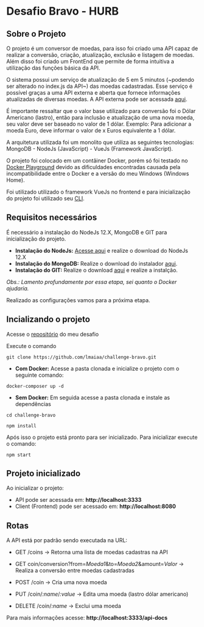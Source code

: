 # Desafio Bravo - HURB

## Sobre o Projeto
O projeto é um conversor de moedas, para isso foi criado uma API capaz de realizar a conversão, criação, atualização, exclusão e listagem de moedas. Além disso foi criado um FrontEnd que permite de forma intuitiva a utilização das funções básica da API.

O sistema possui um serviço de atualização de 5 em 5 minutos (~podendo ser alterado no index.js da API~) das moedas cadastradas. Esse serviço é possível graças a uma API externa e aberta que fornece informações atualizadas de diversas moedas. A API externa pode ser acessada [aqui](https://economia.awesomeapi.com.br).

É importante ressaltar que o valor base utilizado para conversão foi o Dólar Americano (lastro), então para inclusão e atualização de uma nova moeda, seu valor deve ser baseado no valor de 1 dólar. Exemplo: Para adicionar a moeda Euro, deve informar o valor de x Euros equivalente a 1 dólar.

A arquitetura utilizada foi um monolito que utiliza as seguintes tecnologias: MongoDB - NodeJs (JavaScript) - VueJs (Framework JavaScript).

O projeto foi colocado em um contâiner Docker, porém só foi testado no [Docker Playground](https://labs.play-with-docker.com/) devido as dificuldades encontradas causada pela incompatibilidade entre o Docker e a versão do meu Windows (Windows Home).

Foi utilizado utilizado o framework VueJs no frontend e para inicialização do projeto foi utilizado seu [CLI](https://cli.vuejs.org/).

## Requisitos necessários

É necessário a instalação do NodeJs 12.X, MongoDB e GIT para inicialização do projeto.

-   **Instalação do NodeJs:** [Acesse aqui](https://nodejs.org/en/download/) e realize o download do NodeJs 12.X
-   **Instalação do MongoDB:** Realize o download do instalador [aqui](https://www.mongodb.com/try/download/community).
-   **Instalação do GIT:** Realize o download [aqui](https://git-scm.com/downloads) e realize a instalção.

*Obs.: Lamento profundamente por essa etapa, sei quanto o Docker ajudaria.*

Realizado as configurações vamos para a próxima etapa.

## Incializando o projeto

Acesse o [repositório](https://github.com/lmaiaa/challenge-bravo) do meu desafio

Execute o comando

```
git clone https://github.com/lmaiaa/challenge-bravo.git
```
- **Com Docker:**
Acesse a pasta clonada e inicialize o projeto com o seguinte comando:
```
docker-composer up -d
```

- **Sem Docker:**
Em seguida acesse a pasta clonada e instale as dependências

```
cd challenge-bravo

npm install
```

Após isso o projeto está pronto para ser inicializado.
Para inicializar execute o comando:

```
npm start
```
## Projeto inicializado

Ao inicializar o projeto:
- API pode ser acessada em: **http://localhost:3333**
- Client (Frontend) pode ser acessado em: **http://localhost:8080**

## Rotas

A API está por padrão sendo executada na URL: 

-   GET /coins   -> Retorna uma lista de moedas cadastras na API

-   GET coin/conversion?from=*Moeda1*&to=*Moeda2*&amount=*Valor*  -> Realiza a conversão entre moedas cadastradas
-   POST /coin  -> Cria uma nova moeda
-   PUT /coin/*:name*/*:value*  -> Edita uma moeda (lastro dólar americano)
-   DELETE /coin/*:name*  -> Exclui uma moeda

Para mais informações acesse: **http://localhost:3333/api-docs**
